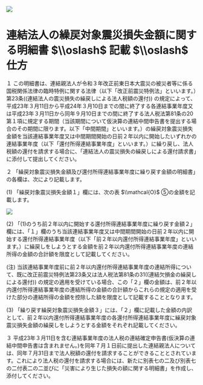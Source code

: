 ![](https://www.nta.go.jp/tmp/379a3b13-0336-4f94-a913-8e09e8931b03/images/57d39856a020926ec8e5b7b111f6c04f62c29b21a184584c8a3b58309dfa7b62.jpg)

# 連結法人の繰戻対象震災損失金額に関する明細書 $\\oslash$ 記載 $\\oslash$ 仕方

１ この明細書は、連結親法人が令和３年改正前東日本大震災の被災者等に係る国税関係法律の臨時特例に関する法律（以下「改正前震災特例法」といいます。）第23条((連結法人の震災損失の繰戻しによる法人税額の還付)) の規定によって、平成23年３月11日から平成24年３月10日までの間に終了する各連結事業年度又は平成23年３月11日から同年９月10日までの間に終了する法人税法第81条の20第１項に規定する期間（当該期間について仮決算の連結中間申告書を提出する場合のその期間に限ります。以下「中間期間」といいます。）の繰戻対象震災損失金額を当該連結事業年度又は中間期間開始の日前２年以内に開始したいずれかの連結事業年度（以下「還付所得連結事業年度」といいます。）に繰り戻し、法人税額の還付を請求する場合に、「連結法人の震災損失の繰戻しによる還付請求書」に添付して提出してください。

２ 「繰戻対象震災損失金額及び還付所得連結事業年度に繰り戻す金額の明細書」の各欄は、次により記載します。

(1) 「繰戻対象震災損失金額１」欄には、次の表 $\\mathcal{O}$ ⑤の金額を記載します。

![](https://www.nta.go.jp/tmp/379a3b13-0336-4f94-a913-8e09e8931b03/images/f400ca7f70c898c2f2b0163b5a4f2e74ae5a8881b3c9f773b72e6db14a0e9e76.jpg)

(2) 「(1)のうち前２年以内に開始する還付所得連結事業年度に繰り戻す金額２」欄には、「１」欄のうち当該連結事業年度又は中間期間開始の日前２年以内に開始する還付所得連結事業年度（以下「前２年以内還付所得連結事業年度」といいます。）に繰戻しをしようとする金額を前２年以内還付所得連結事業年度の連結所得の金額の合計額を限度として記載してください。

(注) 当該連結事業年度前に前２年以内還付所得連結事業年度の連結所得について、既に改正前震災特例法第23条又は法人税法第81条の31((連結欠損金の繰戻しによる還付)) の規定の適用を受けている場合、この「２」欄の金額は、前２年以内還付所得連結事業年度の連結所得の金額の合計額からこれらの規定の適用を受けた部分の連結所得の金額を控除した額を限度として記載することとなります。

(3) 「繰り戻す繰戻対象震災損失金額３」には、「２」欄に記載した金額の内訳として、前２年以内還付所得連結事業年度の各還付所得連結事業年度に繰戻対象震災損失金額の繰戻しをしようとする金額をそれぞれ記載してください。

３ 平成23年３月11日を含む連結事業年度の法人税の連結確定申告書(仮決算の連結中間申告書は含まれません。)を同年７月１日前に提出した連結親法人については、同年７月31日まで法人税額の還付を請求することができることとされています。これにより法人税の還付を請求する場合には、新たに別表七の二及び別表七の二付表二の二並びに「災害により生じた損失の額に関する明細書」を作成し、添付してください。